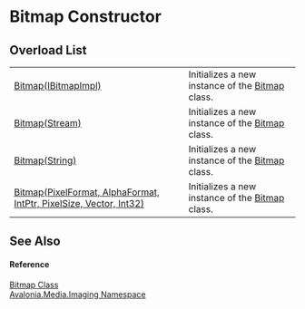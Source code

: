 # Bitmap Constructor


## Overload List
<table>
<tr>
<td><a href="M_Avalonia_Media_Imaging_Bitmap__ctor">Bitmap(IBitmapImpl)</a></td>
<td>Initializes a new instance of the <a href="T_Avalonia_Media_Imaging_Bitmap">Bitmap</a> class.</td>
</tr>
<tr>
<td><a href="M_Avalonia_Media_Imaging_Bitmap__ctor_2">Bitmap(Stream)</a></td>
<td>Initializes a new instance of the <a href="T_Avalonia_Media_Imaging_Bitmap">Bitmap</a> class.</td>
</tr>
<tr>
<td><a href="M_Avalonia_Media_Imaging_Bitmap__ctor_3">Bitmap(String)</a></td>
<td>Initializes a new instance of the <a href="T_Avalonia_Media_Imaging_Bitmap">Bitmap</a> class.</td>
</tr>
<tr>
<td><a href="M_Avalonia_Media_Imaging_Bitmap__ctor_1">Bitmap(PixelFormat, AlphaFormat, IntPtr, PixelSize, Vector, Int32)</a></td>
<td>Initializes a new instance of the <a href="T_Avalonia_Media_Imaging_Bitmap">Bitmap</a> class.</td>
</tr>
</table>

## See Also


#### Reference
<a href="T_Avalonia_Media_Imaging_Bitmap">Bitmap Class</a>  
<a href="N_Avalonia_Media_Imaging">Avalonia.Media.Imaging Namespace</a>  
